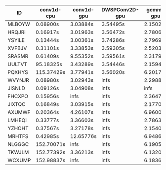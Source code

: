 |ID|conv1d-cpu|conv1d-gpu|DWSPConv2D-gpu|gemm-gpu|avg|
|-|-|-|-|-|-|
|MLBOYW|0.08900s|3.03884s|3.54495s|2.15028s|2.20577s|
|HRQJRI|0.16917s|3.01963s|3.56472s|2.78067s|2.38355s|
|YSYILE|0.13444s|3.00361s|3.74286s|2.79694s|2.41946s|
|XVFBJV|0.31101s|3.33853s|3.59305s|2.52037s|2.44074s|
|SRASMR|0.61409s|9.55352s|3.59561s|2.31799s|4.02030s|
|UULTVT|95.18325s|3.43289s|3.54446s|2.15942s|26.08001s|
|PQXHYS|115.37429s|3.77941s|3.56020s|6.20172s|32.22890s|
|WVYNJR|0.08980s|3.02943s|infs|2.29880s|infs|
|JISNLD|0.09126s|3.04908s|infs|infs|infs|
|FHCXPO|0.15956s|infs|infs|2.36478s|infs|
|JIXTQC|0.16849s|3.03915s|infs|2.17700s|infs|
|AXUMWF|0.20364s|4.26107s|infs|6.96000s|infs|
|LMHEQI|0.33777s|3.36603s|infs|2.78639s|infs|
|YZHOHT|0.37567s|3.27178s|infs|2.15401s|infs|
|MRHTFS|0.42985s|12.65776s|infs|6.94869s|infs|
|NLGGGC|152.70071s|infs|infs|6.19055s|infs|
|TKWJLM|152.77392s|3.36213s|infs|6.13203s|infs|
|WCXUMP|152.98837s|infs|infs|6.18368s|infs|
